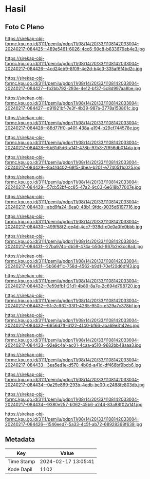 # Hasil

## Foto C Plano

https://sirekap-obj-formc.kpu.go.id/3111/pemilu/pdpr/11/08/14/20/33/1108142033004-20240217-084425--489e5461-6026-4cc6-90c8-b833679eb4e3.jpg

https://sirekap-obj-formc.kpu.go.id/3111/pemilu/pdpr/11/08/14/20/33/1108142033004-20240217-084426--4cd24eb9-8f09-4e2d-b4c3-335af6f4bd2c.jpg

https://sirekap-obj-formc.kpu.go.id/3111/pemilu/pdpr/11/08/14/20/33/1108142033004-20240217-084427--fb2bb792-293e-4e12-bf37-5c8d997aa8be.jpg

https://sirekap-obj-formc.kpu.go.id/3111/pemilu/pdpr/11/08/14/20/33/1108142033004-20240217-084427--d91921bf-7e3f-4b39-987a-3778a153801c.jpg

https://sirekap-obj-formc.kpu.go.id/3111/pemilu/pdpr/11/08/14/20/33/1108142033004-20240217-084428--88d77ff0-a40f-438a-a194-b29ef744578e.jpg

https://sirekap-obj-formc.kpu.go.id/3111/pemilu/pdpr/11/08/14/20/33/1108142033004-20240217-084428--5b61d5d6-a141-478b-97b3-7f956db014da.jpg

https://sirekap-obj-formc.kpu.go.id/3111/pemilu/pdpr/11/08/14/20/33/1108142033004-20240217-084429--8a41d402-68f5-4bea-b201-e7740511c025.jpg

https://sirekap-obj-formc.kpu.go.id/3111/pemilu/pdpr/11/08/14/20/33/1108142033004-20240217-084429--57cb52bf-cc85-47a2-9c03-6e618b77007e.jpg

https://sirekap-obj-formc.kpu.go.id/3111/pemilu/pdpr/11/08/14/20/33/1108142033004-20240217-084430--abd9fa24-6ea0-48b1-9fdc-9035d6197716.jpg

https://sirekap-obj-formc.kpu.go.id/3111/pemilu/pdpr/11/08/14/20/33/1108142033004-20240217-084430--499f58f2-ee4d-4cc7-938d-c0e0a0fe0bbb.jpg

https://sirekap-obj-formc.kpu.go.id/3111/pemilu/pdpr/11/08/14/20/33/1108142033004-20240217-084431--27ba974c-db59-474a-b50d-967b2e3cc8ad.jpg

https://sirekap-obj-formc.kpu.go.id/3111/pemilu/pdpr/11/08/14/20/33/1108142033004-20240217-084431--5b664f1c-758d-4562-b9d1-70ef20d6df43.jpg

https://sirekap-obj-formc.kpu.go.id/3111/pemilu/pdpr/11/08/14/20/33/1108142033004-20240217-084432--7e59dfb1-21d1-4b89-8a7e-2c694d798720.jpg

https://sirekap-obj-formc.kpu.go.id/3111/pemilu/pdpr/11/08/14/20/33/1108142033004-20240217-084432--51c2c932-33f1-4265-950c-e529a7c378bf.jpg

https://sirekap-obj-formc.kpu.go.id/3111/pemilu/pdpr/11/08/14/20/33/1108142033004-20240217-084432--6956d7ff-6122-4140-bf66-aba69e3142ec.jpg

https://sirekap-obj-formc.kpu.go.id/3111/pemilu/pdpr/11/08/14/20/33/1108142033004-20240217-084433--92e9c4a1-ac01-4caa-a510-9682bb48aaa3.jpg

https://sirekap-obj-formc.kpu.go.id/3111/pemilu/pdpr/11/08/14/20/33/1108142033004-20240217-084433--3ea5ed1e-d570-4b0d-a41d-df468bf9bcb6.jpg

https://sirekap-obj-formc.kpu.go.id/3111/pemilu/pdpr/11/08/14/20/33/1108142033004-20240217-084434--0a29e869-293b-4edb-bc00-c2488fe803db.jpg

https://sirekap-obj-formc.kpu.go.id/3111/pemilu/pdpr/11/08/14/20/33/1108142033004-20240217-084434--9380e257-b062-45b6-a244-83a88f02a14f.jpg

https://sirekap-obj-formc.kpu.go.id/3111/pemilu/pdpr/11/08/14/20/33/1108142033004-20240217-084426--1546eed7-5a33-4c5f-ab72-68928368f639.jpg


## Metadata

| Key        | Value               |
| ---------- | ------------------- |
| Time Stamp | 2024-02-17 13:05:41 |
| Kode Dapil | 1102                |



